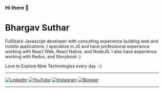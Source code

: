 ### Hi there 👋

# Bhargav Suthar

FullStack Javascript developer with consulting experience building web and mobile applications. I specialize in JS and have professional experience working with React Web, React Native, and NodeJS. I also have experience working with Redux, and Storybook :)

Love to Explore New Technologies every day -:)

---

[![LinkedIn](https://img.shields.io/badge/linkedin-%230077B5.svg?style=for-the-badge&logo=linkedin&logoColor=white)](https://www.linkedin.com/in/bhargav-suthar/)
[![YouTube](https://img.shields.io/badge/YouTube-%23FF0000.svg?style=for-the-badge&logo=YouTube&logoColor=white)](https://www.youtube.com/@GiggleGalaxy73/featured)
[![Instagram](https://img.shields.io/badge/Instagram-%23E4405F.svg?style=for-the-badge&logo=Instagram&logoColor=white)](https://www.instagram.com/bhargav_3_suthar/)
[![Blogger](https://img.shields.io/badge/Blogger-FF5722?style=for-the-badge&logo=blogger&logoColor=white)](https://lifeenhancementlab.blogspot.com/)

---

